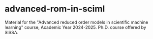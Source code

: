 # advanced-rom-in-sciml
Material for the "Advanced reduced order models in scientific machine learning" course, Academic Year 2024-2025. Ph.D. course offered by SISSA.
